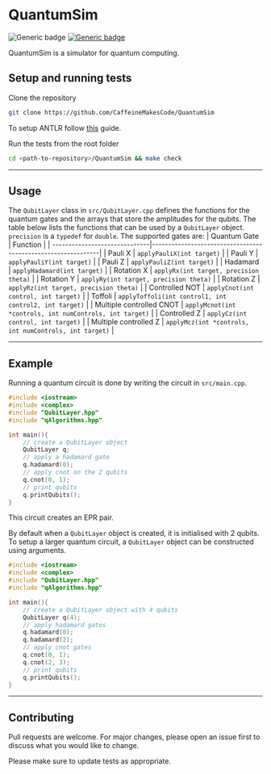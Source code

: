# QuantumSim

![Generic badge](https://img.shields.io/badge/Version-0.10-blue.svg)
[![Generic badge](https://img.shields.io/badge/License-MIT-green.svg)](https://opensource.org/licenses/MIT)

QuantumSim is a simulator for quantum computing.

## Setup and running tests

Clone the repository

```zsh
git clone https://github.com/CaffeineMakesCode/QuantumSim
```

To setup ANTLR follow [this](https://github.com/antlr/antlr4/blob/master/doc/getting-started.md) guide.

Run the tests from the root folder

```zsh
cd <path-to-repository>/QuantumSim && make check
```
___
## Usage
The `QubitLayer` class in `src/QubitLayer.cpp` defines the functions for the quantum gates and the arrays that store the amplitudes for the qubits. The table below lists the functions that can be used by a `QubitLayer` object. `precision` is a `typedef` for `double`. The supported gates are:
| Quantum Gate                  | Function                                                     |
| ------------------------------|--------------------------------------------------------------|
| Pauli X                       | `applyPauliX(int target)`                                    |
| Pauli Y                       | `applyPauliY(int target)`                                    |
| Pauli Z                       | `applyPauliZ(int target)`                                    |
| Hadamard                      | `applyHadamard(int target)`                                  |
| Rotation X                    | `applyRx(int target, precision theta)`                       |
| Rotation Y                    | `applyRy(int target, precision theta)`                       |
| Rotation Z                    | `applyRz(int target, precision theta)`                       |
| Controlled NOT                | `applyCnot(int control, int target)`                         |
| Toffoli                       | `applyToffoli(int control1, int control2, int target)`       |
| Multiple controlled CNOT      | `applyMcnot(int *controls, int numControls, int target)`     |
| Controlled Z                  | `applyCz(int control, int target)`                           |
| Multiple controlled Z         | `applyMcz(int *controls, int numControls, int target)`       | 
___
## Example

Running a quantum circuit is done by writing the circuit in `src/main.cpp`.

```cpp
#include <iostream>
#include <complex>
#include "QubitLayer.hpp"
#include "qAlgorithms.hpp"

int main(){
    // create a QubitLayer object
    QubitLayer q;
    // apply a hadamard gate
    q.hadamard(0);
    // apply cnot on the 2 qubits
    q.cnot(0, 1);
    // print qubits
    q.printQubits();
}
```

This circuit creates an EPR pair.

By default when a `QubitLayer` object is created, it is initialised with 2 qubits. To setup a larger quantum circuit, a `QubitLayer` object can be constructed using arguments.

```cpp
#include <iostream>
#include <complex>
#include "QubitLayer.hpp"
#include "qAlgorithms.hpp"

int main(){
    // create a QubitLayer object with 4 qubits
    QubitLayer q(4);
    // apply hadamard gates
    q.hadamard(0);
    q.hadamard(2);
    // apply cnot gates
    q.cnot(0, 1);
    q.cnot(2, 3);
    // print qubits
    q.printQubits();
}
```
___
## Contributing

Pull requests are welcome. For major changes, please open an issue first to discuss what you would like to change.

Please make sure to update tests as appropriate.
